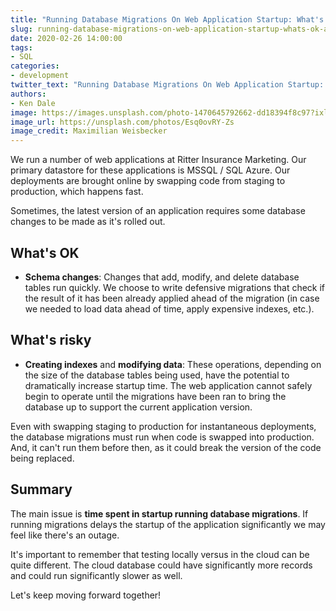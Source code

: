 ```yaml
---
title: "Running Database Migrations On Web Application Startup: What's OK and What's Risky"
slug: running-database-migrations-on-web-application-startup-whats-ok-and-whats-risky
date: 2020-02-26 14:00:00
tags:
- SQL
categories:
- development
twitter_text: "Running Database Migrations On Web Application Startup: What's OK and What's Risky"
authors: 
- Ken Dale
image: https://images.unsplash.com/photo-1470645792662-dd18394f8c97?ixlib=rb-1.2.1&ixid=eyJhcHBfaWQiOjEyMDd9&auto=format&fit=crop&w=1000&q=80
image_url: https://unsplash.com/photos/Esq0ovRY-Zs
image_credit: Maximilian Weisbecker
---
```


We run a number of web applications at Ritter Insurance Marketing. Our primary datastore for these applications is MSSQL / SQL Azure. Our deployments are brought online by swapping code from staging to production, which happens fast.

Sometimes, the latest version of an application requires some database changes to be made as it's rolled out.

## What's OK

- **Schema changes**: Changes that add, modify, and delete database tables run quickly. We choose to write defensive migrations that check if the result of it has been already applied ahead of the migration (in case we needed to load data ahead of time, apply expensive indexes, etc.).

## What's risky

- **Creating indexes** and **modifying data**: These operations, depending on the size of the database tables being used, have the potential to dramatically increase startup time.  The web application cannot safely begin to operate until the migrations have been ran to bring the database up to support the current application version.

Even with swapping staging to production for instantaneous deployments, the database migrations must run when code is swapped into production. And, it can't run them before then, as it could break the version of the code being replaced.

## Summary

The main issue is **time spent in startup running database migrations**. If running migrations delays the startup of the application significantly we may feel like there's an outage.

It's important to remember that testing locally versus in the cloud can be quite different. The cloud database could have significantly more records and could run significantly slower as well.

Let's keep moving forward together!
